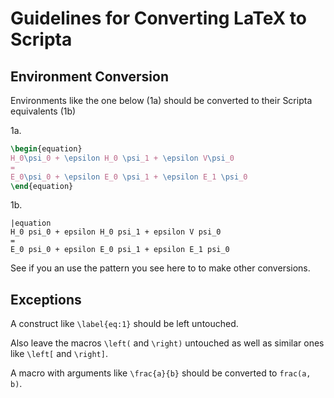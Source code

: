 # Guidelines for Converting LaTeX to Scripta

## Environment Conversion

Environments like the one below (1a) should be converted to their Scripta equivalents (1b)


1a.

```latex
\begin{equation}
H_0\psi_0 + \epsilon H_0 \psi_1 + \epsilon V\psi_0
=
E_0\psi_0 + \epsilon E_0 \psi_1 + \epsilon E_1 \psi_0
\end{equation}
```

1b.

```scripta
|equation
H_0 psi_0 + epsilon H_0 psi_1 + epsilon V psi_0
=
E_0 psi_0 + epsilon E_0 psi_1 + epsilon E_1 psi_0
```

See if you an use the pattern you see here to to make other conversions.

## Exceptions

A construct like `\label{eq:1}` should be left untouched.

Also leave the macros `\left(` and `\right)` untouched as well 
as similar ones like `\left[` and `\right]`.

A macro with arguments like `\frac{a}{b}` should be converted to `frac(a, b)`.

